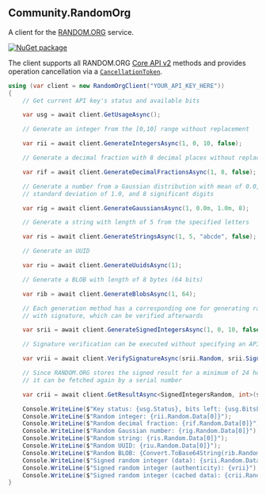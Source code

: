 ## Community.RandomOrg

A client for the [RANDOM.ORG](https://www.random.org) service.

[![NuGet package](https://img.shields.io/nuget/v/Community.RandomOrg.svg?style=flat-square)](https://www.nuget.org/packages/Community.RandomOrg)

The client supports all RANDOM.ORG [Core API v2](https://api.random.org/json-rpc/2) methods and provides operation cancellation via a [`CancellationToken`](https://docs.microsoft.com/en-us/dotnet/api/system.threading.cancellationtoken?view=netstandard-1.1).

```cs
using (var client = new RandomOrgClient("YOUR_API_KEY_HERE"))
{
    // Get current API key's status and available bits

    var usg = await client.GetUsageAsync();

    // Generate an integer from the [0,10] range without replacement

    var rii = await client.GenerateIntegersAsync(1, 0, 10, false);

    // Generate a decimal fraction with 8 decimal places without replacement

    var rif = await client.GenerateDecimalFractionsAsync(1, 8, false);

    // Generate a number from a Gaussian distribution with mean of 0.0,
    // standard deviation of 1.0, and 8 significant digits

    var rig = await client.GenerateGaussiansAsync(1, 0.0m, 1.0m, 8);

    // Generate a string with length of 5 from the specified letters

    var ris = await client.GenerateStringsAsync(1, 5, "abcde", false);

    // Generate an UUID

    var riu = await client.GenerateUuidsAsync(1);

    // Generate a BLOB with length of 8 bytes (64 bits)

    var rib = await client.GenerateBlobsAsync(1, 64);

    // Each generation method has a corresponding one for generating random data
    // with signature, which can be verified afterwards

    var srii = await client.GenerateSignedIntegersAsync(1, 0, 10, false);

    // Signature verification can be executed without specifying an API key

    var vrii = await client.VerifySignatureAsync(srii.Random, srii.Signature);

    // Since RANDOM.ORG stores the signed result for a minimum of 24 hours,
    // it can be fetched again by a serial number

    var crii = await client.GetResultAsync<SignedIntegersRandom, int>(srii.Random.SerialNumber);

    Console.WriteLine($"Key status: {usg.Status}, bits left: {usg.BitsLeft}");
    Console.WriteLine($"Random integer: {rii.Random.Data[0]}");
    Console.WriteLine($"Random decimal fraction: {rif.Random.Data[0]}");
    Console.WriteLine($"Random Gaussian number: {rig.Random.Data[0]}");
    Console.WriteLine($"Random string: {ris.Random.Data[0]}");
    Console.WriteLine($"Random UUID: {riu.Random.Data[0]}");
    Console.WriteLine($"Random BLOB: {Convert.ToBase64String(rib.Random.Data[0])}");
    Console.WriteLine($"Signed random integer (data): {srii.Random.Data[0]}");
    Console.WriteLine($"Signed random integer (authenticity): {vrii}");
    Console.WriteLine($"Signed random integer (cached data): {crii.Random.Data[0]}");
}
```